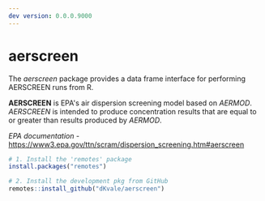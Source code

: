 ```yaml
---  
dev version: 0.0.0.9000  
---  
```



aerscreen
=======


The _aerscreen_ package provides a data frame interface for performing AERSCREEN runs from R. 


**AERSCREEN** is EPA's air dispersion screening model based on _AERMOD_. _AERSCREEN_ is intended to produce concentration results that are equal to or greater than results produced by _AERMOD_.
 
_EPA documentation_ - https://www3.epa.gov/ttn/scram/dispersion_screening.htm#aerscreen

``` r
# 1. Install the 'remotes' package
install.packages("remotes")

# 2. Install the development pkg from GitHub
remotes::install_github("dKvale/aerscreen")
```
